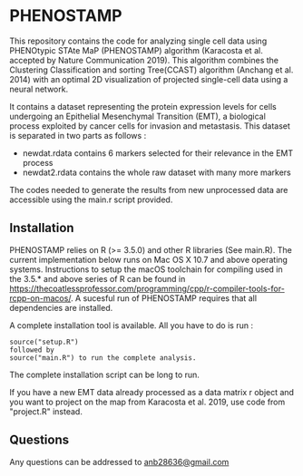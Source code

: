 # PHENOSTAMP

This repository contains the code for analyzing single cell data using PHENOtypic STAte MaP (PHENOSTAMP) algorithm (Karacosta et al. accepted by Nature Communication 2019). This algorithm combines the Clustering Classification and sorting Tree(CCAST) algorithm (Anchang et al. 2014) with an optimal 2D visualization of projected single-cell data using a neural network.

It contains a dataset representing the protein expression levels for cells undergoing an Epithelial Mesenchymal Transition (EMT), a biological process exploited by cancer cells for invasion and metastasis. This dataset is separated in two parts as follows :
+ newdat.rdata contains 6 markers selected for their relevance in the EMT process
+ newdat2.rdata contains the whole raw dataset with many more markers

The codes needed to generate the results from new unprocessed data are accessible using the main.r script provided.

## Installation
PHENOSTAMP relies on R (>= 3.5.0) and other R libraries (See main.R). The current implementation below runs on Mac OS X 10.7 and above operating systems. Instructions to setup the macOS toolchain for compiling used in the 3.5.* and above series of R  can be found in  https://thecoatlessprofessor.com/programming/cpp/r-compiler-tools-for-rcpp-on-macos/. A sucesful run of PHENOSTAMP requires that all dependencies are installed.

A complete installation tool is available. All you have to do is run :
```{R}
source("setup.R")
followed by 
source("main.R") to run the complete analysis.
```
The complete installation script can be long to run. 

If you have a new EMT data already processed as a data matrix r object and you want to project on the map from Karacosta et al. 2019, use code from "project.R" instead.

## Questions
Any questions can be addressed to anb28636@gmail.com
